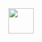 <img src="https://github.com/Enver911/Enver911/assets/158050647/372bdae4-ae4d-4c84-bcda-18e162bb7d89" width=50 height=50>
